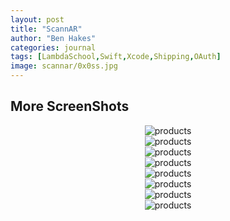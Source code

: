 ```yaml
---
layout: post
title: "ScannAR"
author: "Ben Hakes"
categories: journal
tags: [LambdaSchool,Swift,Xcode,Shipping,OAuth]
image: scannar/0x0ss.jpg
---
```



## More ScreenShots

<div align="center"><img src="../assets/img/scannar/0x0ss-2.jpg" alt="products"></div>
<div align="center"><img src="../assets/img/scannar/0x0ss-3.jpg" alt="products"></div>
<div align="center"><img src="../assets/img/scannar/0x0ss-4.jpg" alt="products"></div>
<div align="center"><img src="../assets/img/scannar/0x0ss-5.jpg" alt="products"></div>
<div align="center"><img src="../assets/img/scannar/0x0ss-6.jpg" alt="products"></div>
<div align="center"><img src="../assets/img/scannar/0x0ss-7.jpg" alt="products"></div>
<div align="center"><img src="../assets/img/scannar/0x0ss-8.jpg" alt="products"></div>
<div align="center"><img src="../assets/img/scannar/0x0ss-9.jpg" alt="products"></div>
